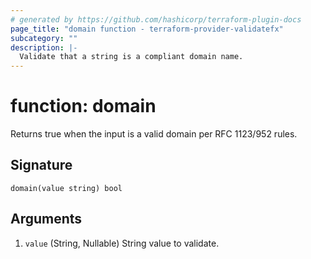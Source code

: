 ```yaml
---
# generated by https://github.com/hashicorp/terraform-plugin-docs
page_title: "domain function - terraform-provider-validatefx"
subcategory: ""
description: |-
  Validate that a string is a compliant domain name.
---
```


# function: domain

Returns true when the input is a valid domain per RFC 1123/952 rules.



## Signature

<!-- signature generated by tfplugindocs -->
```text
domain(value string) bool
```

## Arguments

<!-- arguments generated by tfplugindocs -->
1. `value` (String, Nullable) String value to validate.

